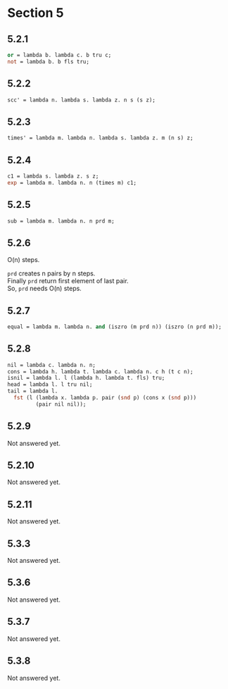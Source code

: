# Section 5

## 5.2.1

```ocaml
or = lambda b. lambda c. b tru c;
not = lambda b. b fls tru;
```

## 5.2.2

```ocaml
scc' = lambda n. lambda s. lambda z. n s (s z);
```

## 5.2.3

```ocaml
times' = lambda m. lambda n. lambda s. lambda z. m (n s) z;
```

## 5.2.4

```ocaml
c1 = lambda s. lambda z. s z;
exp = lambda m. lambda n. n (times m) c1;
```

## 5.2.5

```ocaml
sub = lambda m. lambda n. n prd m;
```

## 5.2.6

O(n) steps.  
  
```prd``` creates n pairs by n steps.  
Finally ```prd``` return first element of last pair.  
So, ```prd``` needs O(n) steps.  

## 5.2.7

```ocaml
equal = lambda m. lambda n. and (iszro (m prd n)) (iszro (n prd m));
```

## 5.2.8

```ocaml
nil = lambda c. lambda n. n;
cons = lambda h. lambda t. lambda c. lambda n. c h (t c n);
isnil = lambda l. l (lambda h. lambda t. fls) tru;
head = lambda l. l tru nil;
tail = lambda l.
  fst (l (lambda x. lambda p. pair (snd p) (cons x (snd p)))
         (pair nil nil));
```

## 5.2.9

Not answered yet.

## 5.2.10

Not answered yet.

## 5.2.11

Not answered yet.

## 5.3.3

Not answered yet.

## 5.3.6

Not answered yet.

## 5.3.7

Not answered yet.

## 5.3.8

Not answered yet.

